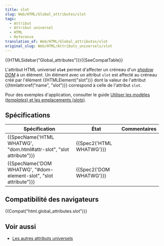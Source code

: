 ```yaml
---
title: slot
slug: Web/HTML/Global_attributes/slot
tags:
  - Attribut
  - Attribut universel
  - HTML
  - Reference
translation_of: Web/HTML/Global_attributes/slot
original_slug: Web/HTML/Attributs_universels/slot
---
```

{{HTMLSidebar("Global_attributes")}}{{SeeCompatTable}}

L'attribut HTML universel **`slot`** permet d'affecter un créneau d'un _[shadow DOM](/fr/docs/Web/Web_Components/Shadow_DOM)_ à un élément. Un élément avec un attribut `slot` est affecté au créneau créé par l'élément {{HTMLElement("slot")}} dont la valeur de l'attribut {{htmlattrxref("name", "slot")}} correspond à celle de l'attribut `slot`.

Pour des exemples d'application, consulter le guide [Utiliser les modèles (_templates_) et les emplacements (_slots_)](/fr/docs/Web/Web_Components/Using_templates_and_slots).

## Spécifications

| Spécification                                                                            | État                             | Commentaires |
| ---------------------------------------------------------------------------------------- | -------------------------------- | ------------ |
| {{SpecName('HTML WHATWG', "dom.html#attr-slot", "slot attribute")}} | {{Spec2('HTML WHATWG')}} |              |
| {{SpecName('DOM WHATWG', "#dom-element-slot", "slot attribute")}} | {{Spec2('DOM WHATWG')}} |              |

## Compatibilité des navigateurs

{{Compat("html.global_attributes.slot")}}

## Voir aussi

- [Les autres attributs universels](/fr/docs/Web/HTML/Attributs_universels)
